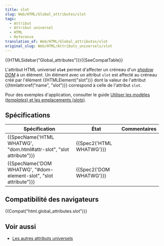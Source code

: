 ```yaml
---
title: slot
slug: Web/HTML/Global_attributes/slot
tags:
  - Attribut
  - Attribut universel
  - HTML
  - Reference
translation_of: Web/HTML/Global_attributes/slot
original_slug: Web/HTML/Attributs_universels/slot
---
```

{{HTMLSidebar("Global_attributes")}}{{SeeCompatTable}}

L'attribut HTML universel **`slot`** permet d'affecter un créneau d'un _[shadow DOM](/fr/docs/Web/Web_Components/Shadow_DOM)_ à un élément. Un élément avec un attribut `slot` est affecté au créneau créé par l'élément {{HTMLElement("slot")}} dont la valeur de l'attribut {{htmlattrxref("name", "slot")}} correspond à celle de l'attribut `slot`.

Pour des exemples d'application, consulter le guide [Utiliser les modèles (_templates_) et les emplacements (_slots_)](/fr/docs/Web/Web_Components/Using_templates_and_slots).

## Spécifications

| Spécification                                                                            | État                             | Commentaires |
| ---------------------------------------------------------------------------------------- | -------------------------------- | ------------ |
| {{SpecName('HTML WHATWG', "dom.html#attr-slot", "slot attribute")}} | {{Spec2('HTML WHATWG')}} |              |
| {{SpecName('DOM WHATWG', "#dom-element-slot", "slot attribute")}} | {{Spec2('DOM WHATWG')}} |              |

## Compatibilité des navigateurs

{{Compat("html.global_attributes.slot")}}

## Voir aussi

- [Les autres attributs universels](/fr/docs/Web/HTML/Attributs_universels)
